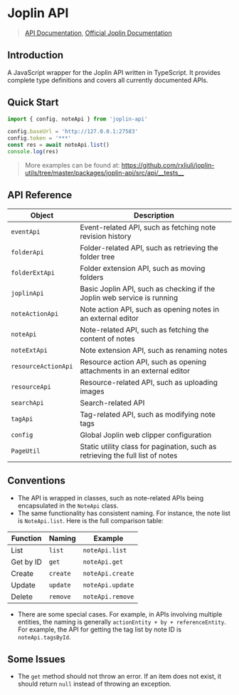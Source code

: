 # Joplin API

> [API Documentation](https://joplin-utils.rxliuli.com/api/joplin-api/), [Official Joplin Documentation](https://joplinapp.org/api/references/rest_api/)

## Introduction

A JavaScript wrapper for the Joplin API written in TypeScript. It provides complete type definitions and covers all currently documented APIs.

## Quick Start

```ts
import { config, noteApi } from 'joplin-api'

config.baseUrl = 'http://127.0.0.1:27583'
config.token = '***'
const res = await noteApi.list()
console.log(res)
```

> More examples can be found at: <https://github.com/rxliuli/joplin-utils/tree/master/packages/joplin-api/src/api/__tests__>

## API Reference

| Object              | Description                                                                    |
| ------------------- | ------------------------------------------------------------------------------ |
| `eventApi`          | Event-related API, such as fetching note revision history                      |
| `folderApi`         | Folder-related API, such as retrieving the folder tree                         |
| `folderExtApi`      | Folder extension API, such as moving folders                                   |
| `joplinApi`         | Basic Joplin API, such as checking if the Joplin web service is running        |
| `noteActionApi`     | Note action API, such as opening notes in an external editor                   |
| `noteApi`           | Note-related API, such as fetching the content of notes                        |
| `noteExtApi`        | Note extension API, such as renaming notes                                     |
| `resourceActionApi` | Resource action API, such as opening attachments in an external editor         |
| `resourceApi`       | Resource-related API, such as uploading images                                 |
| `searchApi`         | Search-related API                                                             |
| `tagApi`            | Tag-related API, such as modifying note tags                                   |
| `config`            | Global Joplin web clipper configuration                                        |
| `PageUtil`          | Static utility class for pagination, such as retrieving the full list of notes |

## Conventions

- The API is wrapped in classes, such as note-related APIs being encapsulated in the `NoteApi` class.
- The same functionality has consistent naming. For instance, the note list is `NoteApi.list`. Here is the full comparison table:

| Function  | Naming   | Example          |
| --------- | -------- | ---------------- |
| List      | `list`   | `noteApi.list`   |
| Get by ID | `get`    | `noteApi.get`    |
| Create    | `create` | `noteApi.create` |
| Update    | `update` | `noteApi.update` |
| Delete    | `remove` | `noteApi.remove` |

- There are some special cases. For example, in APIs involving multiple entities, the naming is generally `actionEntity + by + referenceEntity`. For example, the API for getting the tag list by note ID is `noteApi.tagsById`.

## Some Issues

- The `get` method should not throw an error. If an item does not exist, it should return `null` instead of throwing an exception.
